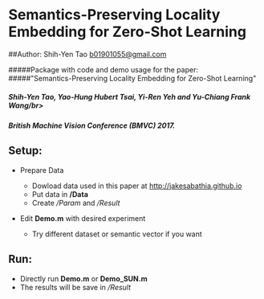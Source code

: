 Semantics-Preserving Locality Embedding for Zero-Shot Learning
=========================
##Author: Shih-Yen Tao <b01901055@gmail.com>

#####Package with code and demo usage for the paper:</br>
#####"Semantics-Preserving Locality Embedding for Zero-Shot Learning"</br>
#####    Shih-Yen Tao, Yao-Hung Hubert Tsai, Yi-Ren Yeh and Yu-Chiang Frank Wang/br>
#####    British Machine Vision Conference (BMVC) 2017.

Setup:
------
- Prepare Data
	- Dowload data used in this paper at <http://jakesabathia.github.io>
    - Put data in **/Data**
    - Create */Param* and */Result*

- Edit **Demo.m** with desired experiment
    - Try different dataset or semantic vector if you want

Run:
-----
- Directly run **Demo.m** or **Demo_SUN.m**
- The results will be save in */Result*
